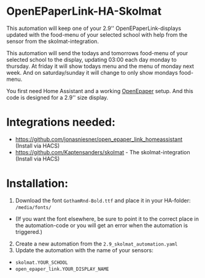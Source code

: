 # OpenEPaperLink-HA-Skolmat
This automation will keep one of your 2.9'' OpenEPaperLink-displays updated with the food-menu of your selected school with help from the sensor from the skolmat-integration.

This automation will send the todays and tomorrows food-menu of your selected school to the display, updating 03:00 each day monday to thursday.
At friday it will show todays menu and the menu of monday next week. And on saturday/sunday it will change to only show mondays food-menu.

You first need Home Assistant and a working [OpenEpaper](https://openepaperlink.de/) setup. 
And this code is designed for a 2.9'' size display.

# Integrations needed:
* https://github.com/jonasniesner/open_epaper_link_homeassistant (Install via HACS)
* https://github.com/Kaptensanders/skolmat - The skolmat-integration (Install via HACS)

# Installation:
1. Download the font `GothamRnd-Bold.ttf` and place it in your HA-folder: `/media/fonts/`
* (If you want the font elsewhere, be sure to point it to the correct place in the automation-code or you will get an error when the automation is triggered.)  
2. Create a new automation from the `2.9_skolmat_automation.yaml`   
3. Update the automation with the name of your sensors:
* `skolmat.YOUR_SCHOOL`
* `open_epaper_link.YOUR_DISPLAY_NAME`
